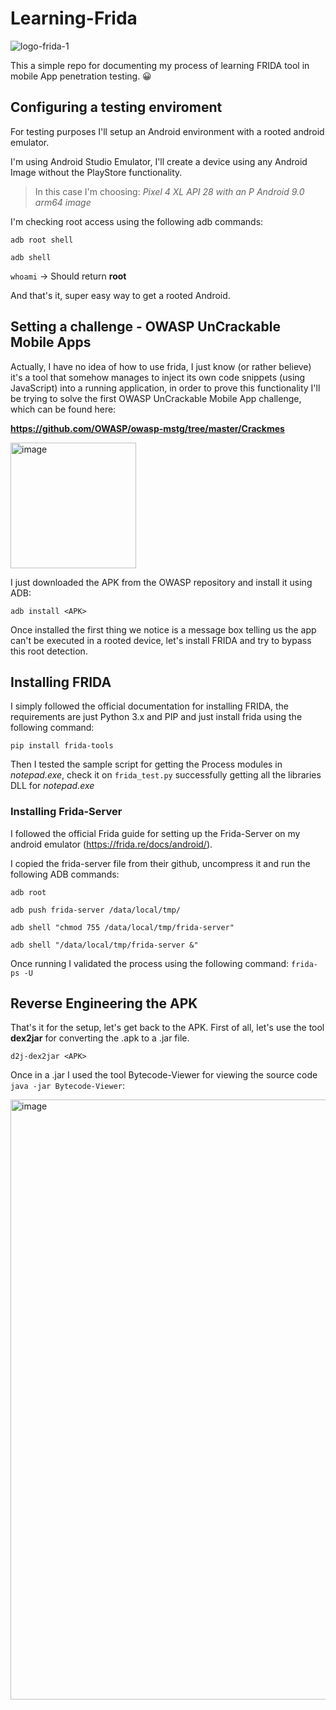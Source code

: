 # Learning-Frida

![logo-frida-1](https://user-images.githubusercontent.com/6371396/181407974-b3ded26f-f01f-47ec-9fbc-2872fc44b36e.png)

This a simple repo for documenting my process of learning FRIDA tool in mobile App penetration testing. :grinning:

## Configuring a testing enviroment

For testing purposes I'll setup an Android environment with a rooted android emulator.

I'm using Android Studio Emulator, I'll create a device using any Android Image without the PlayStore functionality.
>In this case I'm choosing: *Pixel 4 XL API 28 with an P Android 9.0 arm64 image*



I'm checking root access using the following adb commands:

`adb root shell`

`adb shell`

`whoami` -> Should return **root**

And that's it, super easy way to get a rooted Android.

## Setting a challenge - OWASP UnCrackable Mobile Apps

Actually, I have no idea of how to use frida, I just know (or rather believe) it's a tool that somehow manages to inject its own code snippets (using JavaScript) into a running application, in order to prove this functionality I'll be trying to solve the first OWASP UnCrackable Mobile App challenge, which can be found here:
  
 **https://github.com/OWASP/owasp-mstg/tree/master/Crackmes**
 
<img width="201" alt="image" src="https://user-images.githubusercontent.com/6371396/182033791-8933b070-2475-4ba4-b04b-2fbdb560fd6c.png">

I just downloaded the APK from the OWASP repository and install it using ADB:

`adb install <APK>`

Once installed the first thing we notice is a message box telling us the app can't be executed in a rooted device, 
let's install FRIDA and try to bypass this root detection.

## Installing FRIDA

I simply followed the official documentation for installing FRIDA, the requirements are just Python 3.x and PIP and just install frida using the following command:

`pip install frida-tools`

Then I tested the sample script for getting the Process modules in *notepad.exe*, check it on `frida_test.py` successfully getting all the libraries DLL for *notepad.exe*

### Installing Frida-Server

I followed the official Frida guide for setting up the Frida-Server on my android emulator (https://frida.re/docs/android/).

I copied the frida-server file from their github, uncompress it and run the following ADB commands:

`adb root`

`adb push frida-server /data/local/tmp/`

`adb shell "chmod 755 /data/local/tmp/frida-server"`

`adb shell "/data/local/tmp/frida-server &"`

Once running I validated the process using the following command: `frida-ps -U`


## Reverse Engineering the APK

That's it for the setup, let's get back to the APK. First of all, let's use the tool **dex2jar** for converting the .apk to a .jar file.

`d2j-dex2jar <APK>`

Once in a .jar I used the tool Bytecode-Viewer for viewing the source code `java -jar Bytecode-Viewer`:

<img width="960" alt="image" src="https://user-images.githubusercontent.com/6371396/182036393-3f152df2-00a9-4ceb-a21f-d30b3af2eaf5.png">

